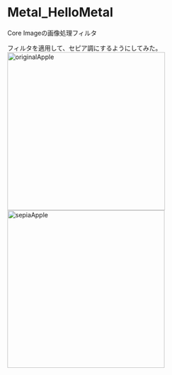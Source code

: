 # Metal_HelloMetal

Core Imageの画像処理フィルタ

フィルタを適用して、セピア調にするようにしてみた。
<img width="356" alt="originalApple" src="https://user-images.githubusercontent.com/9380171/108639113-2ce59980-74d6-11eb-9409-70efa6c3f811.png">
<img width="355" alt="sepiaApple" src="https://user-images.githubusercontent.com/9380171/108639118-2eaf5d00-74d6-11eb-852c-1262861d9794.png">
